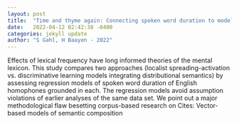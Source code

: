 ```yaml
---
layout: post
title:  "Time and thyme again: Connecting spoken word duration to models of the mental lexicon"
date:   2022-04-12 02:42:38 -0400
categories: jekyll update
author: "S Gahl, H Baayen - 2022"
---
```

Effects of lexical frequency have long informed theories of the mental lexicon. This study compares two approaches (localist spreading-activation vs. discriminative learning models integrating distributional semantics) by assessing regression models of spoken word duration of English homophones grounded in each. The regression models avoid assumption violations of earlier analyses of the same data set. We point out a major methodological flaw besetting corpus-based research on Cites: Vector-based models of semantic composition